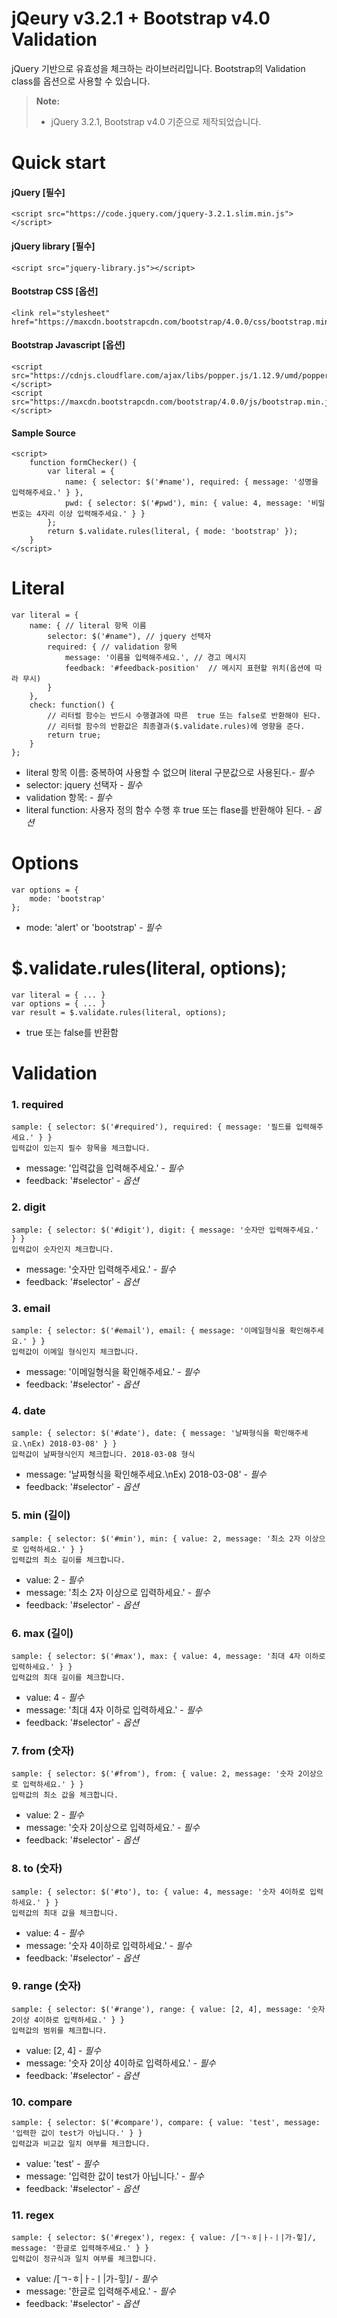 jQeury v3.2.1 + Bootstrap v4.0 Validation
===================


jQuery 기반으로 유효성을 체크하는 라이브러리입니다. Bootstrap의 Validation class를 옵션으로 사용할 수 있습니다. 

> **Note:**
> - jQuery 3.2.1, Bootstrap v4.0 기준으로 제작되었습니다.


# Quick start
#### jQuery [필수]
```
<script src="https://code.jquery.com/jquery-3.2.1.slim.min.js"></script>
```

#### jQuery library [필수]
```
<script src="jquery-library.js"></script>
```

#### Bootstrap CSS [옵션]
```
<link rel="stylesheet" href="https://maxcdn.bootstrapcdn.com/bootstrap/4.0.0/css/bootstrap.min.css">
```

#### Bootstrap Javascript [옵션]
```
<script src="https://cdnjs.cloudflare.com/ajax/libs/popper.js/1.12.9/umd/popper.min.js"></script>
<script src="https://maxcdn.bootstrapcdn.com/bootstrap/4.0.0/js/bootstrap.min.js"></script>
```

#### Sample Source
```
<script>
    function formChecker() {
        var literal = { 
            name: { selector: $('#name'), required: { message: '성명을 입력해주세요.' } },
            pwd: { selector: $('#pwd'), min: { value: 4, message: '비밀번호는 4자리 이상 입력해주세요.' } }
        };
        return $.validate.rules(literal, { mode: 'bootstrap' });
    }
</script>
```

# Literal
    var literal = {
        name: { // literal 항목 이름
            selector: $('#name"), // jquery 선택자
            required: { // validation 항목
                message: '이름을 입력해주세요.', // 경고 메시지
                feedback: '#feedback-position'  // 메시지 표현할 위치(옵션에 따라 무시)
            }
        },
        check: function() {
            // 리터럴 함수는 반드시 수행결과에 따른  true 또는 false로 반환해야 된다.
            // 리터럴 함수의 반환값은 최종결과($.validate.rules)에 영향을 준다.
            return true;
        }
    };
* literal 항목 이름: 중복하여 사용할 수 없으며 literal 구분값으로 사용된다.- *필수*
* selector: jquery 선택자 - *필수*
* validation 항목: - *필수*
* literal function: 사용자 정의 함수 수행 후 true 또는 flase를 반환해야 된다.  - *옵션*

# Options
    var options = { 
        mode: 'bootstrap'
    };
* mode: 'alert' or 'bootstrap' - *필수*

# $.validate.rules(literal, options);
    var literal = { ... }
    var options = { ... }
    var result = $.validate.rules(literal, options);
* true 또는 false를 반환함

# Validation
### 1. required
    sample: { selector: $('#required'), required: { message: '필드를 입력해주세요.' } }
    입력값이 있는지 필수 항목을 체크합니다.
* message: '입력값을 입력해주세요.' - *필수*
* feedback: '#selector' - *옵션*

### 2. digit
    sample: { selector: $('#digit'), digit: { message: '숫자만 입력해주세요.' } }
    입력값이 숫자인지 체크합니다.
* message: '숫자만 입력해주세요.' - *필수*
* feedback: '#selector' - *옵션*

### 3. email
    sample: { selector: $('#email'), email: { message: '이메일형식을 확인해주세요.' } }
    입력값이 이메일 형식인지 체크합니다.
* message: '이메일형식을 확인해주세요.' - *필수*
* feedback: '#selector' - *옵션*

### 4. date
    sample: { selector: $('#date'), date: { message: '날짜형식을 확인해주세요.\nEx) 2018-03-08' } }
    입력값이 날짜형식인지 체크합니다. 2018-03-08 형식
* message: '날짜형식을 확인해주세요.\nEx) 2018-03-08' - *필수*
* feedback: '#selector' - *옵션*

### 5. min (길이)
    sample: { selector: $('#min'), min: { value: 2, message: '최소 2자 이상으로 입력하세요.' } }
    입력값의 최소 길이를 체크합니다.
* value: 2 - *필수*
* message: '최소 2자 이상으로 입력하세요.' - *필수*
* feedback: '#selector' - *옵션*
### 6. max (길이)
    sample: { selector: $('#max'), max: { value: 4, message: '최대 4자 이하로 입력하세요.' } }
    입력값의 최대 길이를 체크합니다.
* value: 4 - *필수*
* message: '최대 4자 이하로 입력하세요.' - *필수*
* feedback: '#selector' - *옵션*

### 7. from (숫자)
    sample: { selector: $('#from'), from: { value: 2, message: '숫자 2이상으로 입력하세요.' } }
    입력값의 최소 값을 체크합니다.
* value: 2 - *필수*
* message: '숫자 2이상으로 입력하세요.' - *필수*
* feedback: '#selector' - *옵션*

### 8. to (숫자)
    sample: { selector: $('#to'), to: { value: 4, message: '숫자 4이하로 입력하세요.' } }
    입력값의 최대 값을 체크합니다.
* value: 4 - *필수*
* message: '숫자 4이하로 입력하세요.' - *필수*
* feedback: '#selector' - *옵션*

### 9. range (숫자)
    sample: { selector: $('#range'), range: { value: [2, 4], message: '숫자 2이상 4이하로 입력하세요.' } }
    입력값의 범위를 체크합니다.
* value: [2, 4] - *필수*
* message: '숫자 2이상 4이하로 입력하세요.' - *필수*
* feedback: '#selector' - *옵션*

### 10. compare
    sample: { selector: $('#compare'), compare: { value: 'test', message: '입력한 값이 test가 아닙니다.' } }
    입력값과 비교값 일치 여부를 체크합니다.
* value: 'test' - *필수*
* message: '입력한 값이 test가 아닙니다.' - *필수*
* feedback: '#selector' - *옵션*

### 11. regex
    sample: { selector: $('#regex'), regex: { value: /[ㄱ-ㅎ|ㅏ-ㅣ|가-힣]/, message: '한글로 입력해주세요.' } }
    입력값이 정규식과 일치 여부를 체크합니다.
* value: /[ㄱ-ㅎ|ㅏ-ㅣ|가-힣]/ - *필수*
* message: '한글로 입력해주세요.' - *필수*
* feedback: '#selector' - *옵션*
